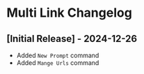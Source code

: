 # Multi Link Changelog

## [Initial Release] - 2024-12-26

- Added `New Prompt` command
- Added `Mange Urls` command
